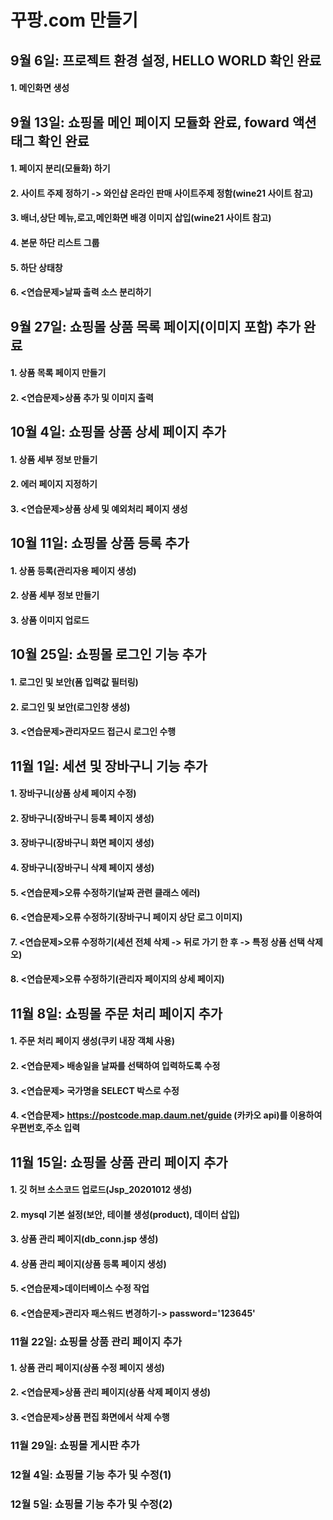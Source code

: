 # 꾸팡.com 만들기

## 9월 6일: 프로젝트 환경 설정, HELLO WORLD 확인 완료
  #### 1. 메인화면 생성
  
## 9월 13일: 쇼핑몰 메인 페이지 모듈화 완료, foward 액션 태그 확인 완료
  #### 1. 페이지 분리(모듈화) 하기
  #### 2. 사이트 주제 정하기 -> 와인샵 온라인 판매 사이트주제 정함(wine21 사이트 참고)
  #### 3. 배너,상단 메뉴,로고,메인화면 배경 이미지 삽입(wine21 사이트 참고)
  #### 4. 본문 하단 리스트 그룹
  #### 5. 하단 상태창
  #### 6. <연습문제>날짜 출력 소스 분리하기

## 9월 27일: 쇼핑몰 상품 목록 페이지(이미지 포함) 추가 완료
  #### 1. 상품 목록 페이지 만들기
  #### 2. <연습문제>상품 추가 및 이미지 출력
  
## 10월 4일: 쇼핑몰 상품 상세 페이지 추가
  #### 1. 상품 세부 정보 만들기
  #### 2. 에러 페이지 지정하기
  #### 3. <연습문제>상품 상세 및 예외처리 페이지 생성
  
## 10월 11일: 쇼핑몰 상품 등록 추가
  #### 1. 상품 등록(관리자용 페이지 생성)
  #### 2. 상품 세부 정보 만들기
  #### 3. 상품 이미지 업로드
  
## 10월 25일: 쇼핑몰 로그인 기능 추가
  #### 1. 로그인 및 보안(폼 입력값 필터링)
  #### 2. 로그인 및 보안(로그인창 생성)
  #### 3. <연습문제>관리자모드 접근시 로그인 수행
  
## 11월 1일: 세션 및 장바구니 기능 추가
  #### 1. 장바구니(상품 상세 페이지 수정)
  #### 2. 장바구니(장바구니 등록 페이지 생성)
  #### 3. 장바구니(장바구니 화면 페이지 생성)
  #### 4. 장바구니(장바구니 삭제 페이지 생성)
  #### 5. <연습문제>오류 수정하기(날짜 관련 클래스 에러)
  #### 6. <연습문제>오류 수정하기(장바구니 페이지 상단 로그 이미지)
  #### 7. <연습문제>오류 수정하기(세션 전체 삭제 -> 뒤로 가기 한 후 -> 특정 상품 선택 삭제 오)
  #### 8. <연습문제>오류 수정하기(관리자 페이지의 상세 페이지)
  
## 11월 8일: 쇼핑몰 주문 처리 페이지 추가
  #### 1. 주문 처리 페이지 생성(쿠키 내장 객체 사용)
  #### 2. <연습문제> 배송일을 날짜를 선택하여 입력하도록 수정
  #### 3. <연습문제> 국가명을 SELECT 박스로 수정
  #### 4. <연습문제> https://postcode.map.daum.net/guide (카카오 api)를 이용하여 우편번호,주소 입력
  
## 11월 15일: 쇼핑몰 상품 관리 페이지 추가
  #### 1. 깃 허브 소스코드 업로드(Jsp_20201012 생성)
  #### 2. mysql 기본 설정(보안, 테이블 생성(product), 데이터 삽입)
  #### 3. 상품 관리 페이지(db_conn.jsp 생성)
  #### 4. 상품 관리 페이지(상품 등록 페이지 생성)
  #### 5. <연습문제>데이터베이스 수정 작업
  #### 6. <연습문제>관리자 패스워드 변경하기-> password='123645'

### 11월 22일: 쇼핑몰 상품 관리 페이지 추가
  #### 1. 상품 관리 페이지(상품 수정 페이지 생성)
  #### 2. <연습문제>상품 관리 페이지(상품 삭제 페이지 생성)
  #### 3. <연습문제>상품 편집 화면에서 삭제 수행

### 11월 29일: 쇼핑몰 게시판 추가
### 12월 4일: 쇼핑몰 기능 추가 및 수정(1)
### 12월 5일: 쇼핑몰 기능 추가 및 수정(2)


